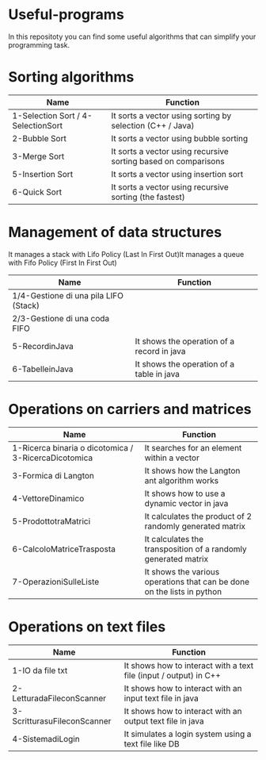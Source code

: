 # Useful-programs
In this repositoty you can find some useful algorithms that can simplify your programming task.

# Sorting algorithms
<table align="center">
  <thead>
    <tr><th>Name</th> <th>Function</th></tr>
  </thead>

  <tbody>
    <tr><td>1-Selection Sort / 4-SelectionSort</td> <td>It sorts a vector using sorting by selection (C++ / Java)</td></tr>
    <tr><td>2-Bubble Sort</td> <td>It sorts a vector using bubble sorting</td></tr>
    <tr><td>3-Merge Sort</td> <td>It sorts a vector using recursive sorting based on comparisons</td></tr>
    <tr><td>5-Insertion Sort</td> <td>It sorts a vector using insertion sort</td></tr>
    <tr><td>6-Quick Sort</td> <td>It sorts a vector using recursive sorting (the fastest)</td></tr>
  </tbody>
</table>

# Management of data structures
<table align="center">
  <thead>
    <tr><th>Name</th> <th>Function</th></tr>
  </thead>

  <tbody>
    <tr><td>1/4-Gestione di una pila LIFO (Stack)</td> <td>  </td>It manages a stack with Lifo Policy (Last In First Out)</tr>
    <tr><td>2/3-Gestione di una coda FIFO</td> <td>  </td>It manages a queue with Fifo Policy (First In First Out)</tr>
    <tr><td>5-RecordinJava</td> <td>It shows the operation of a record in java</td></tr>
    <tr><td>6-TabelleinJava</td> <td>It shows the operation of a table in java</td></tr>
  </tbody>
</table>

# Operations on carriers and matrices
<table align="center">
  <thead>
    <tr><th>Name</th> <th>Function</th></tr>
  </thead>

  <tbody>
    <tr><td>1-Ricerca binaria o dicotomica / 3-RicercaDicotomica</td> <td>It searches for an element within a vector</td></tr>
    <tr><td>3-Formica di Langton</td> <td>It shows how the Langton ant algorithm works</td></tr>
    <tr><td>4-VettoreDinamico</td> <td>It shows how to use a dynamic vector in java</td></tr>
    <tr><td>5-ProdottotraMatrici</td> <td>It calculates the product of 2 randomly generated matrix</td></tr>
    <tr><td>6-CalcoloMatriceTrasposta</td> <td>It calculates the transposition of a randomly generated matrix</td></tr>
    <tr><td>7-OperazioniSulleListe</td> <td>It shows the various operations that can be done on the lists in python</td></tr>
  </tbody>
</table>

# Operations on text files
<table align="center">
  <thead>
    <tr><th>Name</th> <th>Function</th></tr>
  </thead>

  <tbody>
    <tr><td>1-IO da file txt</td> <td>It shows how to interact with a text file (input / output) in C++</td></tr>
    <tr><td>2-LetturadaFileconScanner</td> <td>It shows how to interact with an input text file in java</td></tr>
    <tr><td>3-ScritturasuFileconScanner</td> <td>It shows how to interact with an output text file in java</td></tr>
    <tr><td>4-SistemadiLogin</td> <td>It simulates a login system using a text file like DB</td></tr>
  </tbody>
</table>
